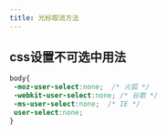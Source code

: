 ```yaml
---
title: 光标取消方法
---
```

## css设置不可选中用法

```css
body{
 -moz-user-select:none;  /* 火狐 */
 -webkit-user-select:none; /* 谷歌 */
 -ms-user-select:none;  /* IE */
 user-select:none;
}
```
